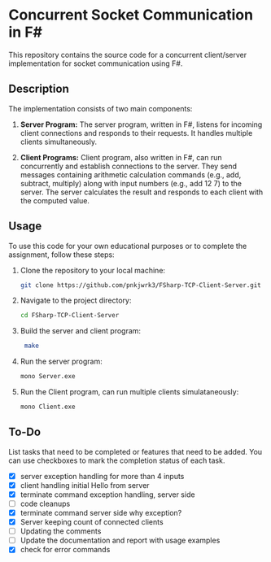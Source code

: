 # Concurrent Socket Communication in F#

This repository contains the source code for a concurrent client/server implementation for socket communication using F#.

## Description

The implementation consists of two main components:

1. **Server Program:** The server program, written in F#, listens for incoming client connections and responds to their requests. It handles multiple clients simultaneously.

2. **Client Programs:** Client program, also written in F#, can run concurrently and establish connections to the server. They send messages containing arithmetic calculation commands (e.g., add, subtract, multiply) along with input numbers (e.g., add 12 7) to the server. The server calculates the result and responds to each client with the computed value.

## Usage

To use this code for your own educational purposes or to complete the assignment, follow these steps:

1. Clone the repository to your local machine:

   ```bash
   git clone https://github.com/pnkjwrk3/FSharp-TCP-Client-Server.git
2. Navigate to the project directory:
   
   ```bash
   cd FSharp-TCP-Client-Server
3. Build the server and client program:
   
   ```bash
    make
4. Run the server program:
   
   ```bash
   mono Server.exe
5. Run the Client program, can run multiple clients simulataneously:

   ```bash
   mono Client.exe
## To-Do

List tasks that need to be completed or features that need to be added. You can use checkboxes to mark the completion status of each task.

- [X] server exception handling for more than 4 inputs
- [x] client handling initial Hello from server
- [X] terminate command exception handling, server side
- [ ] code cleanups
- [x] terminate command server side why exception?
- [x] Server keeping count of connected clients
- [ ] Updating the comments
- [ ] Update the documentation and report with usage examples
- [x] check for error commands
